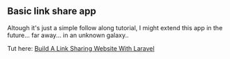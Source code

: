 ## Basic link share app

Altough it's just a simple follow along tutorial, I might extend this app in the future... far away... in an unknown galaxy..

Tut here: [Build A Link Sharing Website With Laravel](myadm.nl/mRl2O)